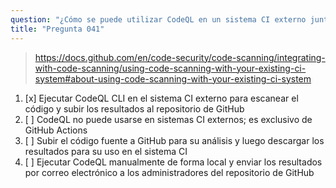 ```yaml
---
question: "¿Cómo se puede utilizar CodeQL en un sistema CI externo junto con repositorios de GitHub?"
title: "Pregunta 041"
---
```


> https://docs.github.com/en/code-security/code-scanning/integrating-with-code-scanning/using-code-scanning-with-your-existing-ci-system#about-using-code-scanning-with-your-existing-ci-system
1. [x] Ejecutar CodeQL CLI en el sistema CI externo para escanear el código y subir los resultados al repositorio de GitHub
1. [ ] CodeQL no puede usarse en sistemas CI externos; es exclusivo de GitHub Actions
1. [ ] Subir el código fuente a GitHub para su análisis y luego descargar los resultados para su uso en el sistema CI
1. [ ] Ejecutar CodeQL manualmente de forma local y enviar los resultados por correo electrónico a los administradores del repositorio de GitHub
